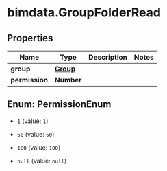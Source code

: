 # bimdata.GroupFolderRead

## Properties

Name | Type | Description | Notes
------------ | ------------- | ------------- | -------------
**group** | [**Group**](Group.md) |  | 
**permission** | **Number** |  | 



## Enum: PermissionEnum


* `1` (value: `1`)

* `50` (value: `50`)

* `100` (value: `100`)

* `null` (value: `null`)




